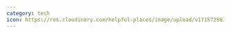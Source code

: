 ```yaml
---
category: tech
icon: https://res.cloudinary.com/helpful-places/image/upload/v1715725631/non-identifiable_video_djrsml.svg
---
```

